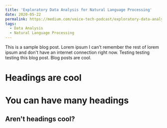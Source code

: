 ```yaml
---
title: 'Exploratory Data Analysis for Natural Language Processing'
date: 2020-05-22
permalink: https://medium.com/voice-tech-podcast/exploratory-data-analysis-for-natural-language-processing-2d5a98dfd12d
tags:
  - Data Analysis
  - Natural Language Processing
---
```


This is a sample blog post. Lorem ipsum I can't remember the rest of lorem ipsum and don't have an internet connection right now. Testing testing testing this blog post. Blog posts are cool.

Headings are cool
======

You can have many headings
======

Aren't headings cool?
------
